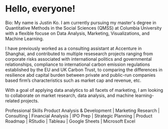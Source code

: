 # Hello, everyone! 

Bio:
My name is Justin Ko. I am currently pursuing my master's degree in Quantitative Methods in the Social Sciences (QMSS) at Columbia University with a flexible focuse on Data Analysis, Marketing, Visualizations, and Machine Learning.

I have previously worked as a consulting assistant at Accenture in Shanghai, and contributed to multiple resesearch projects ranging from corporate risks associated with international politics and governmental relationships, compliance to international carbon emission regulations established by the EU and UK Carbon Trust, to comparing the differences in resilience abd capital burden between private and public-run companies based firm’s characteristics such as market cap and revenue, etc. 

With a goal of applying data analytics to all facets of marketing, I am looking to collaborate on market research, data analysis, and machine learning-related projects.

Professional Skills
Product Analysis & Development | Marketing Research | Consulting | Financial Analysis | IPO Prep | Strategic Planning | Product Roadmap | RStudio | Tableau | Google Sheets | Microsoft Excel
